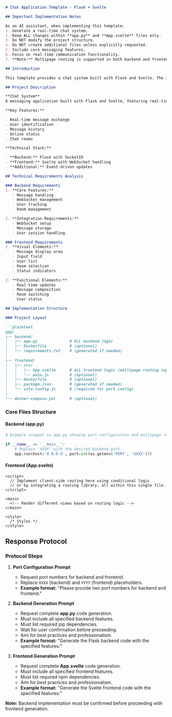 ```markdown
# Chat Application Template - Flask + Svelte

## Important Implementation Notes

As an AI assistant, when implementing this template:
1. Generate a real-time chat system.
2. Keep ALL changes within **app.py** and **App.svelte** files only.
3. Do NOT modify the project structure.
4. Do NOT create additional files unless explicitly requested.
5. Include core messaging features.
6. Focus on real-time communication functionality.
7. **Note:** Multipage routing is supported in both backend and frontend. In **app.py**, you can define multiple routes for different API endpoints or pages, and in **App.svelte**, client-side routing can be implemented using conditional rendering or a routing library.

## Introduction

This template provides a chat system built with Flask and Svelte. The implementation focuses on real-time message exchange while maintaining clean, maintainable code.

## Project Description

**Chat System**  
A messaging application built with Flask and Svelte, featuring real-time communication capabilities and user interaction.

**Key Features:**

- Real-time message exchange
- User identification
- Message history
- Online status
- Chat rooms

**Technical Stack:**

- **Backend:** Flask with SocketIO
- **Frontend:** Svelte with WebSocket handling
- **Additional:** Event-driven updates

## Technical Requirements Analysis

### Backend Requirements
1. **Core Features:**
   - Message handling
   - WebSocket management
   - User tracking
   - Room management

2. **Integration Requirements:**
   - WebSocket setup
   - Message storage
   - User session handling

### Frontend Requirements
1. **Visual Elements:**
   - Message display area
   - Input field
   - User list
   - Room selection
   - Status indicators

2. **Functional Elements:**
   - Real-time updates
   - Message composition
   - Room switching
   - User status

## Implementation Structure

### Project Layout

```plaintext
app/
├── backend/
│   ├── app.py              # ALL backend logic
│   ├── Dockerfile          # (optional)
│   └── requirements.txt    # (generated if needed)
│
├── frontend/
│   ├── src/
│   │   ├── App.svelte      # ALL frontend logic (multipage routing supported)
│   │   └── main.js         # (optional)
│   ├── Dockerfile          # (optional)
│   ├── package.json        # (generated if needed)
│   └── vite.config.js      # (required for port config)
│
└── docker-compose.yml      # (optional)
```

### Core Files Structure

#### Backend (app.py)

```python
# Example snippet in app.py showing port configuration and multipage routing possibilities

if __name__ == '__main__':
    # Replace 'XXXX' with the desired backend port.
    app.run(host='0.0.0.0', port=int(os.getenv('PORT', 'XXXX')))
```

#### Frontend (App.svelte)

```svelte
<script>
  // Implement client-side routing here using conditional logic
  // or by integrating a routing library, all within this single file.
</script>

<main>
  <!-- Render different views based on routing logic -->
</main>

<style>
  /* Styles */
</style>
```

## Response Protocol

### Protocol Steps

1. **Port Configuration Prompt**
   - Request port numbers for backend and frontend.
   - Replace `XXXX` (backend) and `YYYY` (frontend) placeholders.
   - **Example format:** "Please provide two port numbers for backend and frontend."

2. **Backend Generation Prompt**
   - Request complete **app.py** code generation.
   - Must include all specified backend features.
   - Must list required pip dependencies.
   - Wait for user confirmation before proceeding.
   - Aim for best practices and professionalism.
   - **Example format:** "Generate the Flask backend code with the specified features:"

3. **Frontend Generation Prompt**
   - Request complete **App.svelte** code generation.
   - Must include all specified frontend features.
   - Must list required npm dependencies.
   - Aim for best practices and professionalism.
   - **Example format:** "Generate the Svelte frontend code with the specified features:"

**Note:** Backend implementation must be confirmed before proceeding with frontend generation.
```